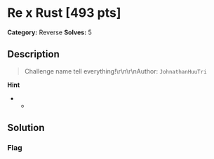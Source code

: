 # Re x Rust [493 pts]

**Category:** Reverse
**Solves:** 5

## Description
>Challenge name tell everything!\r\n\r\nAuthor: `JohnathanHuuTri`

**Hint**
* -

## Solution

### Flag

